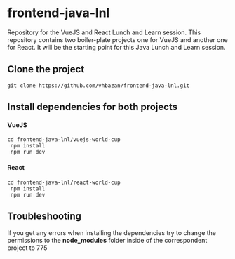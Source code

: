 # frontend-java-lnl
Repository for the VueJS and React Lunch and Learn session. This repository contains two boiler-plate projects one for VueJS and another one for React. It will be the starting point for this Java Lunch and Learn session. 

## Clone the project
```
git clone https://github.com/vhbazan/frontend-java-lnl.git
```
## Install dependencies for both projects

#### VueJS 
```
cd frontend-java-lnl/vuejs-world-cup 
 npm install 
 npm run dev
```

#### React 
```
cd frontend-java-lnl/react-world-cup 
 npm install 
 npm run dev
```
## Troubleshooting

If you get any errors when installing the dependencies try to change the permissions to the **node_modules** folder inside of the correspondent project to 775
